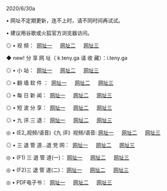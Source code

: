 <p>2020/6/30a
<p>• 网址不定期更新，连不上时，请不同时间再试试。
<p>• 建议用谷歌或火狐官方浏览器访问。
<p>◎ • 视 频： 
<a href="http://pau.hdfmradio.com/" target="_blank">网址一</a> 　 
<a href="http://pcu.hdfmradio.com/" target="_blank">网址二</a> 　 
<a href="http://ptu.hdfmradio.com/b.html" target="_blank">网址三</a>
<p>◆ new! 分 享 网 址（ k.teny.ga 请 收 藏）：i.teny.ga</p>

<p>◎ • 小 站：  
<a href="http://pau.hdfmradio.com/f.html" target="_blank">网址一</a> 　 
<a href="http://pcu.hdfmradio.com/h.html" target="_blank">网址二</a> 　 
<a href="http://ptu.hdfmradio.com/k/" target="_blank">网址三</a></p>
<p>◎ • 翻 墙 软 件 ：  
<a href="http://pau.hdfmradio.com/ff/" target="_blank">网址一</a> 　 
<a href="http://pcu.hdfmradio.com/s/read/a1_nd.html" target="_blank">网址二</a> 　 
<a href="http://ptu.hdfmradio.com/ff/index.html" target="_blank">网址三</a></p>
<p>◎ • 每 日 新 闻：  
<a href="http://pau.hdfmradio.com/day/" target="_blank">网址一</a> 　 
<a href="http://pcu.hdfmradio.com/day/" target="_blank">网址二</a> 　 
<a href="http://ptu.hdfmradio.com/day/index.html" target="_blank">网址三</a></p>
<p>◎ • 短 波 分 享：  
<a href="http://pau.hdfmradio.com/h/" target="_blank">网址一</a> 　 
<a href="http://ptu.hdfmradio.com/h/" target="_blank">网址二</a> 　 
<a href="http://pcu.hdfmradio.com/h/index.html" target="_blank">网址三</a></p>
<p>◎ • 九 评.三 退：  
<a href="http://pau.hdfmradio.com/t/" target="_blank">网址一</a> 　 
<a href="http://pcu.hdfmradio.com/v2/index.html" target="_blank">网址二</a> 　 
<a href="http://ptu.hdfmradio.com/tt/index.html" target="_blank">网址三</a> 　</p>
<p>◎ • (E2_视频/语音)《九 评》视频/语音: 
<a href="http://pcu.hdfmradio.com/7738.html" target="_blank">网址一</a> 　 
<a href="http://pau.hdfmradio.com/7614.html" target="_blank">网址二</a> 　 
<a href="http://ptu.hdfmradio.com/7633.html" target="_blank">网址三</a></p>
<p>◎ • 三 退 管 道...退 党 网：  
<a href="http://pau.hdfmradio.com/go/td1.html" target="_blank">网址一</a> 　 
<a href="http://pcu.hdfmradio.com/go/td2.html" target="_blank">网址二</a> 　 
<a href="http://ptu.hdfmradio.com/go/td3.html" target="_blank">网址三</a></p>
<p>◎ • (F1) 三 退 管 道(一)： 
<a href="http://pau.hdfmradio.com/dd/" target="_blank">网址一</a> 　 
<a href="http://pcu.hdfmradio.com/s/read/a1_tdx.html" target="_blank">网址二</a> 　 
<a href="http://ptu.hdfmradio.com/dd/" target="_blank">网址三</a></p>
<p>◎ • (F2)三 退 管 道(二)： 
<a href="http://pcu.hdfmradio.com/d/" target="_blank">网址一</a> 　 
<a href="http://pau.hdfmradio.com/d/index.html" target="_blank">网址二</a> 　 
<a href="http://ptu.hdfmradio.com/d/" target="_blank">网址三</a></p>
<p>◎ • PDF电子书：  
<a href="http://pau.hdfmradio.com/p/" target="_blank">网址一</a> 　 
<a href="http://pcu.hdfmradio.com/p/index.html" target="_blank">网址二</a> 　 
<a href="http://ptu.hdfmradio.com/p/" target="_blank">网址三</a></p>
